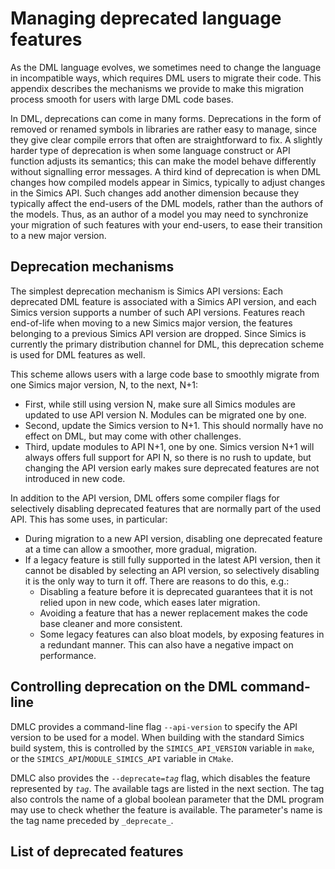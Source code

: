 <!--
  © 2023 Intel Corporation
  SPDX-License-Identifier: MPL-2.0
-->

# Managing deprecated language features

As the DML language evolves, we sometimes need to change the language in
incompatible ways, which requires DML users to migrate their code. This
appendix describes the mechanisms we provide to make this migration process
smooth for users with large DML code bases.

In DML, deprecations can come in many forms. Deprecations in the form of
removed or renamed symbols in libraries are rather easy to manage, since they
give clear compile errors that often are straightforward to fix. A slightly
harder type of deprecation is when some language construct or API function
adjusts its semantics; this can make the model behave differently without
signalling error messages. A third kind of deprecation is when DML changes how
compiled models appear in Simics, typically to adjust changes in the Simics
API. Such changes add another dimension because they typically affect the
end-users of the DML models, rather than the authors of the models. Thus, as an
author of a model you may need to synchronize your migration of such features
with your end-users, to ease their transition to a new major version.

## Deprecation mechanisms

The simplest deprecation mechanism is Simics API versions: Each deprecated DML
feature is associated with a Simics API version, and each Simics version
supports a number of such API versions. Features reach end-of-life when moving
to a new Simics major version, the features belonging to a previous Simics API
version are dropped. Since Simics is currently the primary distribution channel
for DML, this deprecation scheme is used for DML features as well.

This scheme allows users with a large code base to smoothly migrate from one
Simics major version, N, to the next, N+1:
* First, while still using version N, make sure all Simics modules are updated
  to use API version N. Modules can be migrated one by one.
* Second, update the Simics version to N+1. This should normally have no
  effect on DML, but may come with other challenges.
* Third, update modules to API N+1, one by one. Simics version N+1 will always
  offers full support for API N, so there is no rush to update, but changing
  the API version early makes sure deprecated features are not introduced in
  new code.

In addition to the API version, DML offers some compiler flags for selectively
disabling deprecated features that are normally part of the used API. This has
some uses, in particular:
* During migration to a new API version, disabling one deprecated feature at a
  time can allow a smoother, more gradual, migration.
* If a legacy feature is still fully supported in the latest API version, then
  it cannot be disabled by selecting an API version, so selectively disabling
  it is the only way to turn it off. There are reasons to do this, e.g.:
  * Disabling a feature before it is deprecated guarantees that it is not
    relied upon in new code, which eases later migration.
  * Avoiding a feature that has a newer replacement makes the code base
    cleaner and more consistent.
  * Some legacy features can also bloat models, by exposing features in a
    redundant manner. This can also have a negative impact on performance.

## Controlling deprecation on the DML command-line
DMLC provides a command-line flag `--api-version` to specify the API version to
be used for a model. When building with the standard Simics build system, this is controlled by the `SIMICS_API_VERSION` variable in `make`, or the `SIMICS_API`/`MODULE_SIMICS_API` variable in `CMake`.

DMLC also provides the <code>--deprecate=_tag_</code> flag, which disables the
feature represented by _`tag`_. The available tags are listed in the next
section. The tag also controls the name of a global boolean parameter that the
DML program may use to check whether the feature is available. The parameter's
name is the tag name preceded by `_deprecate_`.

## List of deprecated features
